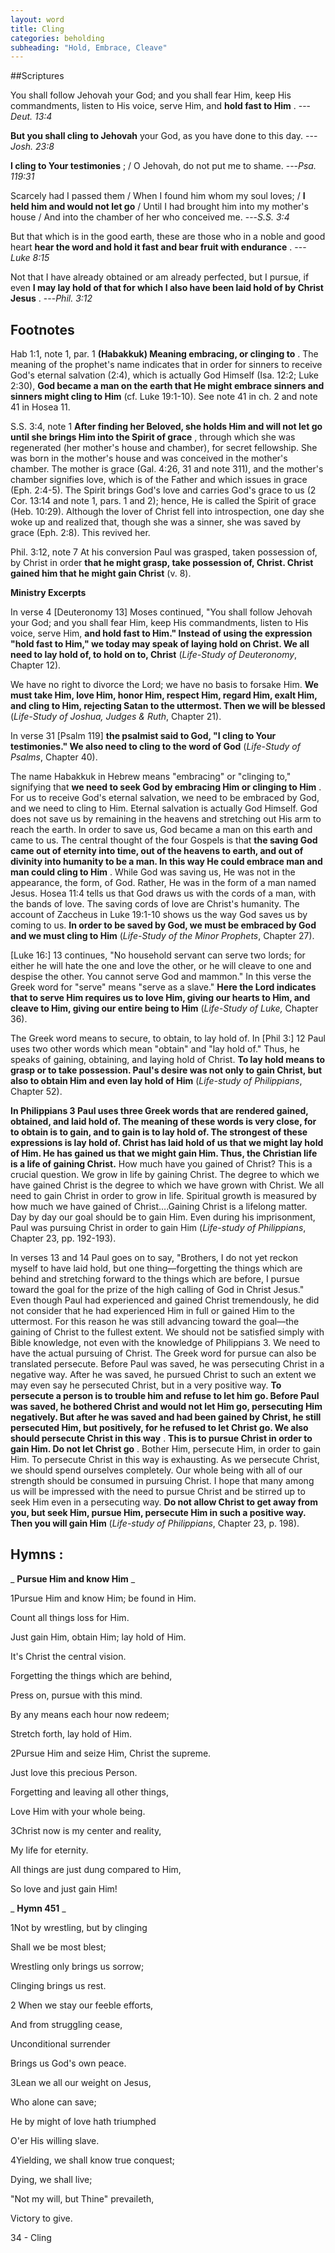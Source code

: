 ```yaml
---
layout: word
title: Cling
categories: beholding
subheading: "Hold, Embrace, Cleave"
---
```


##Scriptures

You shall follow Jehovah your God; and you shall fear Him, keep His commandments, listen to His voice, serve Him, and **hold fast to Him** .
---_Deut. 13:4_

**But you shall cling to Jehovah** your God, as you have done to this day.
---_Josh. 23:8_

**I cling to Your testimonies** ; / O Jehovah, do not put me to shame.
---_Psa. 119:31_

Scarcely had I passed them / When I found him whom my soul loves; / **I held him and would not let go** / Until I had brought him into my mother's house / And into the chamber of her who conceived me.
---_S.S. 3:4_

But that which is in the good earth, these are those who in a noble and good heart **hear the word and hold it fast and bear fruit with endurance** .
---_Luke 8:15_

Not that I have already obtained or am already perfected, but I pursue, if even **I may lay hold of that for which I also have been laid hold of by Christ Jesus** .
---_Phil. 3:12_

## Footnotes

Hab 1:1, note 1, par. 1 **(Habakkuk) Meaning embracing, or clinging to** . The meaning of the prophet's name indicates that in order for sinners to receive God's eternal salvation (2:4), which is actually God Himself (Isa. 12:2; Luke 2:30), **God became a man on the earth that He might embrace sinners and sinners might cling to Him** (cf. Luke 19:1-10). See note 41 in ch. 2 and note 41 in Hosea 11.

S.S. 3:4, note 1 **After finding her Beloved, she holds Him and will not let go until she brings Him into the Spirit of grace** , through which she was regenerated (her mother's house and chamber), for secret fellowship. She was born in the mother's house and was conceived in the mother's chamber. The mother is grace (Gal. 4:26, 31 and note 311), and the mother's chamber signifies love, which is of the Father and which issues in grace (Eph. 2:4-5). The Spirit brings God's love and carries God's grace to us (2 Cor. 13:14 and note 1, pars. 1 and 2); hence, He is called the Spirit of grace (Heb. 10:29). Although the lover of Christ fell into introspection, one day she woke up and realized that, though she was a sinner, she was saved by grace (Eph. 2:8). This revived her.

Phil. 3:12, note 7 At his conversion Paul was grasped, taken possession of, by Christ in order **that he might grasp, take possession of, Christ. Christ gained him that he might gain Christ** (v. 8).

**Ministry Excerpts**

In verse 4 [Deuteronomy 13] Moses continued, "You shall follow Jehovah your God; and you shall fear Him, keep His commandments, listen to His voice, serve Him, **and hold fast to Him." Instead of using the expression "hold fast to Him," we today may speak of laying hold on Christ. We all need to lay hold of, to hold on to, Christ** (_Life-Study of Deuteronomy_, Chapter 12).

We have no right to divorce the Lord; we have no basis to forsake Him. **We must take Him, love Him, honor Him, respect Him, regard Him, exalt Him, and cling to Him, rejecting Satan to the uttermost. Then we will be blessed** (_Life-Study of Joshua, Judges & Ruth_, Chapter 21).

In verse 31 [Psalm 119] **the psalmist said to God, "I cling to Your testimonies." We also need to cling to the word of God** (_Life-Study of Psalms_, Chapter 40).

The name Habakkuk in Hebrew means "embracing" or "clinging to," signifying that **we need to seek God by embracing Him or clinging to Him** . For us to receive God's eternal salvation, we need to be embraced by God, and we need to cling to Him. Eternal salvation is actually God Himself. God does not save us by remaining in the heavens and stretching out His arm to reach the earth. In order to save us, God became a man on this earth and came to us. The central thought of the four Gospels is that **the saving God came out of eternity into time, out of the heavens to earth, and out of divinity into humanity to be a man. In this way He could embrace man and man could cling to Him** . While God was saving us, He was not in the appearance, the form, of God. Rather, He was in the form of a man named Jesus. Hosea 11:4 tells us that God draws us with the cords of a man, with the bands of love. The saving cords of love are Christ's humanity. The account of Zaccheus in Luke 19:1-10 shows us the way God saves us by coming to us. **In order to be saved by God, we must be embraced by God and we must cling to Him** (_Life-Study of the Minor Prophets_, Chapter 27).

[Luke 16:] 13 continues, "No household servant can serve two lords; for either he will hate the one and love the other, or he will cleave to one and despise the other. You cannot serve God and mammon." In this verse the Greek word for "serve" means "serve as a slave." **Here the Lord indicates that to serve Him requires us to love Him, giving our hearts to Him, and cleave to Him, giving our entire being to Him** (_Life-Study of Luke,_ Chapter 36).

The Greek word means to secure, to obtain, to lay hold of. In [Phil 3:] 12 Paul uses two other words which mean "obtain" and "lay hold of." Thus, he speaks of gaining, obtaining, and laying hold of Christ. **To lay hold means to grasp or to take possession. Paul's desire was not only to gain Christ, but also to obtain Him and even lay hold of Him** (_Life-study of Philippians_, Chapter 52).

**In Philippians 3 Paul uses three Greek words that are rendered gained, obtained, and laid hold of. The meaning of these words is very close, for to obtain is to gain, and to gain is to lay hold of. The strongest of these expressions is lay hold of. Christ has laid hold of us that we might lay hold of Him. He has gained us that we might gain Him. Thus, the Christian life is a life of gaining Christ.** How much have you gained of Christ? This is a crucial question. We grow in life by gaining Christ. The degree to which we have gained Christ is the degree to which we have grown with Christ. We all need to gain Christ in order to grow in life. Spiritual growth is measured by how much we have gained of Christ….Gaining Christ is a lifelong matter. Day by day our goal should be to gain Him. Even during his imprisonment, Paul was pursuing Christ in order to gain Him (_Life-study of Philippians_, Chapter 23, pp. 192-193).

In verses 13 and 14 Paul goes on to say, "Brothers, I do not yet reckon myself to have laid hold, but one thing—forgetting the things which are behind and stretching forward to the things which are before, I pursue toward the goal for the prize of the high calling of God in Christ Jesus." Even though Paul had experienced and gained Christ tremendously, he did not consider that he had experienced Him in full or gained Him to the uttermost. For this reason he was still advancing toward the goal—the gaining of Christ to the fullest extent. We should not be satisfied simply with Bible knowledge, not even with the knowledge of Philippians 3. We need to have the actual pursuing of Christ. The Greek word for pursue can also be translated persecute. Before Paul was saved, he was persecuting Christ in a negative way. After he was saved, he pursued Christ to such an extent we may even say he persecuted Christ, but in a very positive way. **To persecute a person is to trouble him and refuse to let him go. Before Paul was saved, he bothered Christ and would not let Him go, persecuting Him negatively. But after he was saved and had been gained by Christ, he still persecuted Him, but positively, for he refused to let Christ go. We also should persecute Christ in this way** . **This is to pursue Christ in order to gain Him. Do not let Christ go** . Bother Him, persecute Him, in order to gain Him. To persecute Christ in this way is exhausting. As we persecute Christ, we should spend ourselves completely. Our whole being with all of our strength should be consumed in pursuing Christ. I hope that many among us will be impressed with the need to pursue Christ and be stirred up to seek Him even in a persecuting way. **Do not allow Christ to get away from you, but seek Him, pursue Him, persecute Him in such a positive way. Then you will gain Him** (_Life-study of Philippians_, Chapter 23, p. 198).

## Hymns :

_ **Pursue Him and know Him** _

1Pursue Him and know Him; be found in Him.

Count all things loss for Him.

Just gain Him, obtain Him; lay hold of Him.

It's Christ the central vision.

Forgetting the things which are behind,

Press on, pursue with this mind.

By any means each hour now redeem;

Stretch forth, lay hold of Him.

2Pursue Him and seize Him, Christ the supreme.

Just love this precious Person.

Forgetting and leaving all other things,

Love Him with your whole being.

3Christ now is my center and reality,

My life for eternity.

All things are just dung compared to Him,

So love and just gain Him!

_ **Hymn 451** _

1Not by wrestling, but by clinging

Shall we be most blest;

Wrestling only brings us sorrow;

Clinging brings us rest.

2 When we stay our feeble efforts,

And from struggling cease,

Unconditional surrender

Brings us God's own peace.

3Lean we all our weight on Jesus,

Who alone can save;

He by might of love hath triumphed

O'er His willing slave.

4Yielding, we shall know true conquest;

Dying, we shall live;

"Not my will, but Thine" prevaileth,

Victory to give.

34 - Cling
